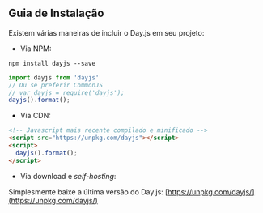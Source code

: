 ## Guia de Instalação

Existem várias maneiras de incluir o Day.js em seu projeto:

* Via NPM:

```console
npm install dayjs --save
```

```js
import dayjs from 'dayjs'
// Ou se preferir CommonJS
// var dayjs = require('dayjs');
dayjs().format();
```

* Via CDN:

```html
<!-- Javascript mais recente compilado e minificado -->
<script src="https://unpkg.com/dayjs"></script>
<script>
  dayjs().format();
</script>
```

* Via download e *self-hosting*:

Simplesmente baixe a última versão do Day.js: [https://unpkg.com/dayjs/](https://unpkg.com/dayjs/)